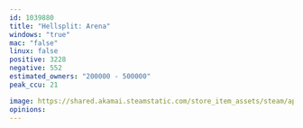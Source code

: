 ```yaml
---
id: 1039880
title: "Hellsplit: Arena"
windows: "true"
mac: "false"
linux: false
positive: 3228
negative: 552
estimated_owners: "200000 - 500000"
peak_ccu: 21

image: https://shared.akamai.steamstatic.com/store_item_assets/steam/apps/1039880/header.jpg?t=1729058300
opinions:
---
```

